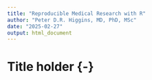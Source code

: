 ```yaml
---
title: "Reproducible Medical Research with R"
author: "Peter D.R. Higgins, MD, PhD, MSc"
date: "2025-02-27"
output: html_document
---
```

# Title holder {-}
